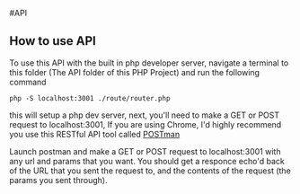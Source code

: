 #API
## How to use API
To use this API with the built in php developer server, navigate a terminal to
this folder (The API folder of this PHP Project) and run the following command

```
php -S localhost:3001 ./route/router.php
```

this will setup a php dev server, next, you'll need to make a GET or POST
request to localhost:3001, If you are using Chrome, I'd highly recommend you use
this RESTful API tool called [POSTman](http://www.getpostman.com/)

Launch postman and make a GET or POST request to localhost:3001 with any url and
params that you want. You should get a responce echo'd back of the URL that you
sent the request to, and the contents of the request
(the params you sent through).
